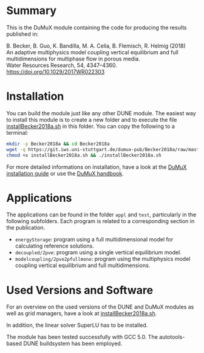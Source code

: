 Summary
=======
This is the DuMuX module containing the code for producing the results
published in:

B. Becker, B. Guo, K. Bandilla, M. A. Celia, B. Flemisch, R. Helmig (2018)<br>
An adaptive multiphysics model coupling vertical equilibrium and full multidimensions for multiphase flow in porous media.<br>
Water Resources Research, 54, 4347–4360. https://doi.org/10.1029/2017WR022303

Installation
============

You can build the module just like any other DUNE
module.
The easiest way to install this module is to create a new folder and to execute
the file [installBecker2018a.sh](https://git.iws.uni-stuttgart.de/dumux-pub/Becker2018a/raw/master/installBecker2018a.sh)
in this folder.
You can copy the following to a terminal:
```bash
mkdir -p Becker2018a && cd Becker2018a
wget -q https://git.iws.uni-stuttgart.de/dumux-pub/Becker2018a/raw/master/installBecker2018a.sh
chmod +x installBecker2018a.sh && ./installBecker2018a.sh
```
For more detailed informations on installation, have a look at the
[DuMuX installation guide](https://dumux.org/installation/)
or use the [DuMuX handbook](https://dumux.org/docs/).

Applications
============

The applications can be found in the folder `appl` and `test`, particularly in the
following subfolders. Each program is related to a corresponding section in the
publication.

* `energyStorage`: program using a full multidimensional model for calculating reference solutions.
* `decoupled/2pve`: program using a single vertical equilibrium model.
* `modelcoupling/2pve2pfullmono`: program using the multiphysics model coupling vertical equilibrium and full multidimensions.


Used Versions and Software
==========================

For an overview on the used versions of the DUNE and DuMuX modules as well as
grid managers, have a look at [installBecker2018a.sh](https://git.iws.uni-stuttgart.de/dumux-pub/Becker2018a/raw/master/installBecker2018a.sh).

In addition, the linear solver SuperLU has to be installed.

The module has been tested successfully with GCC 5.0.
The autotools-based DUNE buildsystem has been employed.